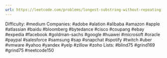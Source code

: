 ```yaml
---
url: https://leetcode.com/problems/longest-substring-without-repeating-characters
---
```


Difficulty: #medium
Companies: #adobe #alation #alibaba #amazon #apple #atlassian #baidu #bloomberg #bytedance #cisco #coupang #ebay #expedia #facebook #goldman-sachs #google #huawei #microsoft #oracle #paypal #salesforce #samsung #sap #snapchat #spotify #twitch #uber #vmware #yahoo #yandex #yelp #zillow #zoho
Lists: #blind75 #grind169 #grind75 #neetcode150